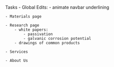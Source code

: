 Tasks
    - Global Edits:
        - animate navbar underlining

    - Materials page

    - Research page
        - white papers:
            - passivation
            - galvanic corrosion potential  
        - drawings of common products
        
    - Services

    - About Us